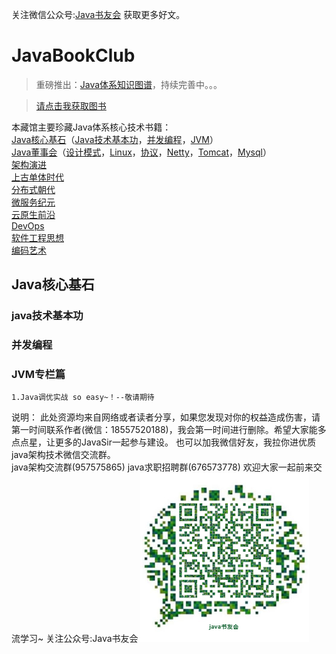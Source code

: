 关注微信公众号:[Java书友会](#javaBookClub)
获取更多好文。

# JavaBookClub
> 重磅推出：[Java体系知识图谱](https://pan.baidu.com/s/1-se-Fd5sVYR4Q9IjBIrGkQ)，持续完善中。。。

>[请点击我获取图书](books/books.md)

本藏馆主要珍藏Java体系核心技术书籍：<br/> [Java核心基石](#java核心基石)（[Java技术基本功](#Java技术基本功)，[并发编程](#并发编程)，[JVM](#jvm)）<br/>[Java董事会](#java董事会)（[设计模式](#设计模式)，[Linux](#linux)，[协议](#协议)，[Netty](#netty)，[Tomcat](#tomcat)，[Mysql](#mysql)） <br/>[架构演进](#架构演进) <br/>[上古单体时代](#上古单体时代) <br/>[分布式朝代](#分布式朝代) <br/>[微服务纪元](#微服务纪元) <br/>[云原生前沿](#云原生前沿)  <br/>[DevOps](#devops) <br/>[软件工程思想](#软件工程思想) <br/>[编码艺术](#编码艺术)


## Java核心基石
### java技术基本功

### 并发编程

### JVM专栏篇
    1.Java调优实战 so easy~！--敬请期待
   

说明：
    此处资源均来自网络或者读者分享，如果您发现对你的权益造成伤害，请第一时间联系作者(微信：18557520188)，我会第一时间进行删除。希望大家能多点点星，让更多的JavaSir一起参与建设。
    也可以加我微信好友，我拉你进优质java架构技术微信交流群。
    <br/>java架构交流群(957575865) java求职招聘群(676573778) 欢迎大家一起前来交流学习~
关注公众号:<span id="javaBookClub">Java书友会</span>
![](https://raw.githubusercontent.com/Alvin33/images/master/%E5%85%AC%E4%BC%97%E5%8F%B7%E5%9B%BE%E7%89%871.png)
